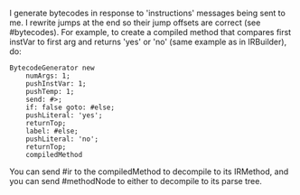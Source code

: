 I generate bytecodes in response to 'instructions' messages being sent to me.  I rewrite jumps at the end so their jump offsets are correct (see #bytecodes).  For example, to create a compiled method that compares first instVar to first arg and returns 'yes' or 'no' (same example as in IRBuilder), do:

	BytecodeGenerator new
		numArgs: 1;
		pushInstVar: 1;
		pushTemp: 1;
		send: #>;
		if: false goto: #else;
		pushLiteral: 'yes';
		returnTop;
		label: #else;
		pushLiteral: 'no';
		returnTop;
		compiledMethod

You can send #ir to the compiledMethod to decompile to its IRMethod, and you can send #methodNode to either to decompile to its parse tree.
